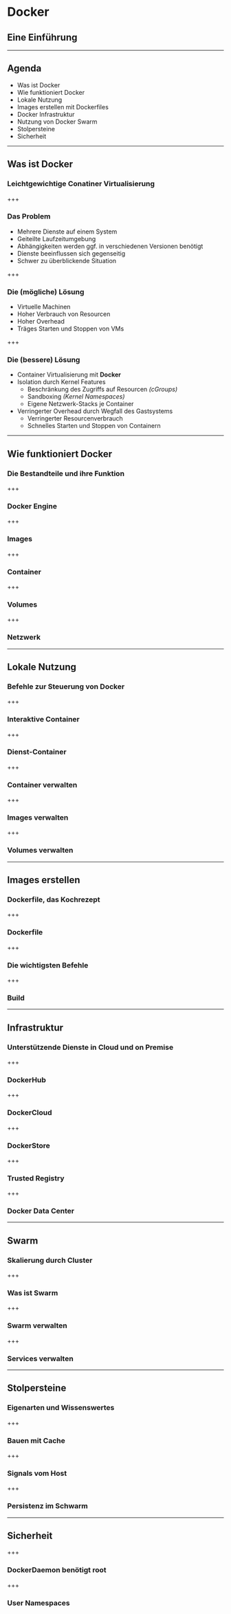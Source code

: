 # Docker
## Eine Einführung

---

## Agenda
* Was ist Docker
* Wie funktioniert Docker
* Lokale Nutzung
* Images erstellen mit Dockerfiles
* Docker Infrastruktur
* Nutzung von Docker Swarm
* Stolpersteine
* Sicherheit

---

## Was ist Docker
### Leichtgewichtige Conatiner Virtualisierung

+++

### Das Problem

* Mehrere Dienste auf einem System
* Geiteilte Laufzeitumgebung
* Abhängigkeiten werden ggf. in verschiedenen Versionen benötigt
* Dienste beeinflussen sich gegenseitig
* Schwer zu überblickende Situation

+++

### Die (mögliche) Lösung

* Virtuelle Machinen
* Hoher Verbrauch von Resourcen
* Hoher Overhead
* Träges Starten und Stoppen von VMs

+++

### Die (bessere) Lösung

* Container Virtualisierung mit **Docker**
* Isolation durch Kernel Features
  * Beschränkung des Zugriffs auf Resourcen _(cGroups)_
  * Sandboxing _(Kernel Namespaces)_
  * Eigene Netzwerk-Stacks je Container
* Verringerter Overhead durch Wegfall des Gastsystems
  * Verringerter Resourcenverbrauch
  * Schnelles Starten und Stoppen von Containern

---

## Wie funktioniert Docker
### Die Bestandteile und ihre Funktion

+++

### Docker Engine

+++

### Images

+++

### Container

+++

### Volumes

+++

### Netzwerk

---

## Lokale Nutzung
### Befehle zur Steuerung von Docker

+++

### Interaktive Container

+++

### Dienst-Container

+++

### Container verwalten

+++

### Images verwalten

+++

### Volumes verwalten

---

## Images erstellen
### Dockerfile, das Kochrezept

+++

### Dockerfile

+++

### Die wichtigsten Befehle

+++

### Build

---

## Infrastruktur
### Unterstützende Dienste in Cloud und on Premise

+++

### DockerHub

+++

### DockerCloud

+++

### DockerStore

+++

### Trusted Registry

+++

### Docker Data Center

---

## Swarm
### Skalierung durch Cluster

+++

### Was ist Swarm

+++

### Swarm verwalten

+++

### Services verwalten

---

## Stolpersteine
### Eigenarten und Wissenswertes

+++

### Bauen mit Cache

+++

### Signals vom Host

+++

### Persistenz im Schwarm

---

## Sicherheit

+++

### DockerDaemon benötigt root

+++

### User Namespaces